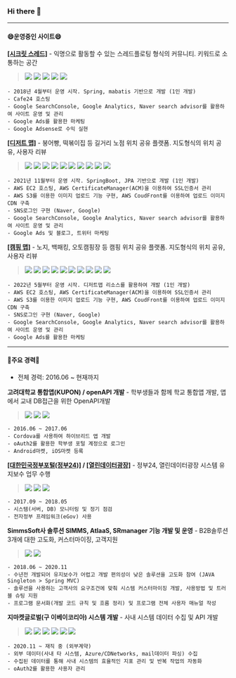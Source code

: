 ### Hi there 👋
<!--
**779003/779003** is a ✨ _special_ ✨ repository because its `README.md` (this file) appears on your GitHub profile.

Here are some ideas to get you started:

- 🔭 I’m currently working on ...
- 🌱 I’m currently learning ...
- 👯 I’m looking to collaborate on ...
- 🤔 I’m looking for help with ...
- 💬 Ask me about ...
- 📫 How to reach me: ...
- 😄 Pronouns: ...
- ⚡ Fun fact: ...
-->

-----
#### 😄운영중인 사이트😄
**[[시크릿 스레드]](http://secret-thread.com)** - 익명으로 활동할 수 있는 스레드플로팅 형식의 커뮤니티. 키워드로 소통하는 공간
  > <img src="https://img.shields.io/badge/Spring-6DB33F?style=for-the-badge&logo=Spring&logoColor=white"> <img src="https://img.shields.io/badge/Maria DB-003545?style=for-the-badge&logo=MariaDB&logoColor=white"> <img src="https://img.shields.io/badge/Google AdSense-4285F4?style=for-the-badge&logo=Google AdSense&logoColor=white"> <img src="https://img.shields.io/badge/Google Analytics-E37400?style=for-the-badge&logo=Google Analytics&logoColor=white"> <img src="https://img.shields.io/badge/Google Ads-4285F4?style=for-the-badge&logo=Google Ads&logoColor=white">
  
	- 2018년 4월부터 운영 시작. Spring, mabatis 기반으로 개발 (1인 개발)
	- Cafe24 호스팅
	- Google SearchConsole, Google Analytics, Naver search advisor를 활용하여 사이트 운영 및 관리
	- Google Ads를 활용한 마케팅
	- Google Adsense로 수익 실현
	

**[[디저트 맵]](https://dessert-map.com)** - 붕어빵, 떡볶이집 등 길거리 노점 위치 공유 플랫폼. 지도형식의 위치 공유, 사용자 리뷰
  > <img src="https://img.shields.io/badge/SpringBoot-6DB33F?style=for-the-badge&logo=SpringBoot&logoColor=white"> <img src="https://img.shields.io/badge/Spring Security-6DB33F?style=for-the-badge&logo=Spring Security&logoColor=white"> <img src="https://img.shields.io/badge/Maria DB-003545?style=for-the-badge&logo=MariaDB&logoColor=white"> <img src="https://img.shields.io/badge/Bootstrap-7952B3?style=for-the-badge&logo=Bootstrap&logoColor=white"> <img src="https://img.shields.io/badge/Amazon S3-569A31?style=for-the-badge&logo=AmazonS3&logoColor=white"> <img src="https://img.shields.io/badge/Amazon EC2-FF9900?style=for-the-badge&logo=Amazon EC2&logoColor=white"> <img src="https://img.shields.io/badge/Naver login-03C75A?style=for-the-badge&logo=Naver&logoColor=white"> <img src="https://img.shields.io/badge/Google login-4285F4?style=for-the-badge&logo=Google&logoColor=white"> <img src="https://img.shields.io/badge/Google Analytics-E37400?style=for-the-badge&logo=Google Analytics&logoColor=white"> <img src="https://img.shields.io/badge/Google Ads-4285F4?style=for-the-badge&logo=Google Ads&logoColor=white">
  
	- 2021년 11월부터 운영 시작. SpringBoot, JPA 기반으로 개발 (1인 개발)
	- AWS EC2 호스팅, AWS CertificateManager(ACM)을 이용하여 SSL인증서 관리
	- AWS S3를 이용한 이미지 업로드 기능 구현, AWS CoudFront를 이용하여 업로드 이미지 CDN 구축
	- SNS로그인 구현 (Naver, Google)
	- Google SearchConsole, Google Analytics, Naver search advisor를 활용하여 사이트 운영 및 관리
	- Google Ads 및 블로그, 트위터 마케팅

**[[캠핑 맵]](https://camping-map.com)** - 노지, 백패킹, 오토캠핑장 등 캠핑 위치 공유 플랫폼. 지도형식의 위치 공유, 사용자 리뷰
 > <img src="https://img.shields.io/badge/SpringBoot-6DB33F?style=for-the-badge&logo=SpringBoot&logoColor=white"> <img src="https://img.shields.io/badge/Spring Security-6DB33F?style=for-the-badge&logo=Spring Security&logoColor=white"> <img src="https://img.shields.io/badge/Maria DB-003545?style=for-the-badge&logo=MariaDB&logoColor=white"> <img src="https://img.shields.io/badge/Bootstrap-7952B3?style=for-the-badge&logo=Bootstrap&logoColor=white"> <img src="https://img.shields.io/badge/Amazon S3-569A31?style=for-the-badge&logo=AmazonS3&logoColor=white"> <img src="https://img.shields.io/badge/Amazon EC2-FF9900?style=for-the-badge&logo=Amazon EC2&logoColor=white"> <img src="https://img.shields.io/badge/Naver login-03C75A?style=for-the-badge&logo=Naver&logoColor=white"> <img src="https://img.shields.io/badge/Google login-4285F4?style=for-the-badge&logo=Google&logoColor=white"> <img src="https://img.shields.io/badge/Google Analytics-E37400?style=for-the-badge&logo=Google Analytics&logoColor=white"> <img src="https://img.shields.io/badge/Google Ads-4285F4?style=for-the-badge&logo=Google Ads&logoColor=white">

	- 2022년 5월부터 운영 시작. 디저트맵 리소스를 활용하여 개발 (1인 개발)
	- AWS EC2 호스팅, AWS CertificateManager(ACM)을 이용하여 SSL인증서 관리
	- AWS S3를 이용한 이미지 업로드 기능 구현, AWS CoudFront를 이용하여 업로드 이미지 CDN 구축
	- SNS로그인 구현 (Naver, Google)
	- Google SearchConsole, Google Analytics, Naver search advisor를 활용하여 사이트 운영 및 관리
	- Google Ads를 활용한 마케팅
	
-----

#### 💬주요 경력💬

- 전체 경력: 2016.06 ~ 현재까지


**고려대학교 통합앱(KUPON) / openAPI 개발** - 학부생들과 함께 학교 통합앱 개발, 앱에서 교내 DB접근을 위한 OpenAPI개발
  > <img src="https://img.shields.io/badge/Spring-6DB33F?style=for-the-badge&logo=Spring&logoColor=white"> <img src="https://img.shields.io/badge/Oracle-F80000?style=for-the-badge&logo=Oracle&logoColor=white"> <img src="https://img.shields.io/badge/Apache Cordova-E8E8E8?style=for-the-badge&logo=Apache Cordova&logoColor=white">
  
  	- 2016.06 ~ 2017.06
	- Cordova를 사용하여 하이브리드 앱 개발
	- oAuth2를 활용한 학부생 포털 계정으로 로그인
	- Android마켓, iOS마켓 등록
	

**[[대한민국정부포털(정부24)]](https://www.gov.kr/) / [[열린데이터광장]](https://data.seoul.go.kr/)** - 정부24, 열린데이터광장 시스템 유지보수 업무 수행
  > <img src="https://img.shields.io/badge/Spring-6DB33F?style=for-the-badge&logo=Spring&logoColor=white"> <img src="https://img.shields.io/badge/Oracle-F80000?style=for-the-badge&logo=Oracle&logoColor=white"> <img src="https://img.shields.io/badge/Postgre SQL-4169E1?style=for-the-badge&logo=PostgreSQL&logoColor=white">
  
	- 2017.09 ~ 2018.05
	- 시스템(서버, DB) 모니터링 및 정기 점검
	- 전자정부 프레임워크(eGov) 사용
	
**SimmsSoft사 솔루션 SIMMS, AtlaaS, SRmanager 기능 개발 및 운영** - B2B솔루션 3개에 대한 고도화, 커스터마이징, 고객지원
  > <img src="https://img.shields.io/badge/Spring-6DB33F?style=for-the-badge&logo=Spring&logoColor=white"> <img src="https://img.shields.io/badge/MySQL-4479A1?style=for-the-badge&logo=MySQL&logoColor=white"> 
  
  	- 2018.06 ~ 2020.11
	- 수년전 개발되어 유지보수가 어렵고 개발 편의성이 낮은 솔루션을 고도화 참여 (JAVA Singleton > Spring MVC)
	- 솔루션을 사용하는 고객사의 요구조건에 맞춰 시스템 커스터마이징 개발, 사용방법 및 트러블 슈팅 지원
	- 프로그램 문서화(개발 코드 규칙 및 흐름 정리) 및 프로그램 전체 사용자 매뉴얼 작성
	
	
**지마켓글로벌(구 이베이코리아) 시스템 개발** - 사내 시스템 데이터 수집 및 API 개발
  > <img src="https://img.shields.io/badge/SpringBoot-6DB33F?style=for-the-badge&logo=SpringBoot&logoColor=white"> <img src="https://img.shields.io/badge/Spring Security-6DB33F?style=for-the-badge&logo=Spring Security&logoColor=white"> <img src="https://img.shields.io/badge/Spring Cloud-6DB33F?style=for-the-badge&logo=Spring &logoColor=white"> <img src="https://img.shields.io/badge/Maria DB-003545?style=for-the-badge&logo=MariaDB&logoColor=white"> <img src="https://img.shields.io/badge/Jenkins-D24939?style=for-the-badge&logo=Jenkins&logoColor=white"> <img src="https://img.shields.io/badge/Vault-000000?style=for-the-badge&logo=Vault&logoColor=white">
  
  	- 2020.11 ~ 재직 중 (외부계약)
	- 외부 데이터(사내 타 시스템, Azure/CDNetworks, mail데이터 파싱) 수집
	- 수집된 데이터를 통해 사내 시스템의 효율적인 지표 관리 및 반복 작업의 자동화
	- oAuth2를 활용한 사용자 관리

<!--
-----
[![779003's github stats](https://github-readme-stats.vercel.app/api/top-langs/?username=779003&show_icons=true&hide_border=true&title_color=004386&icon_color=004386&layout=compact)](https://github.com/779003)
-->
